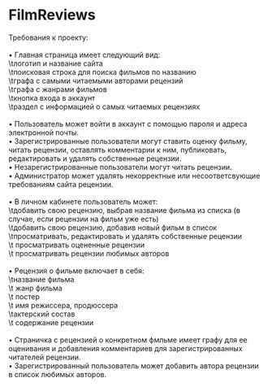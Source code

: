 # FilmReviews
Требования к проекту:<br>
<br>
• Главная страница имеет следующий вид:<br>
	  \tлоготип и название сайта<br>
	  \tпоисковая строка для поиска фильмов по названию<br>
	  \tграфа с самыми читаемыми авторами рецензий<br>
	  \tграфа с жанрами фильмов<br>
	  \tкнопка входа в аккаунт<br>
	  \tраздел с информацией о самых читаемых рецензиях<br>
<br>
• Пользователь может войти в аккаунт с помощью пароля и адреса электронной почты.<br>
• Зарегистрированные пользователи могут ставить оценку фильму,<br>
читать рецензии, оставлять комментарии к ним, публиковать, редактировать и удалять собственные рецензии.<br>
• Незарегистрированные пользователи могут читать рецензии.<br>
• Администратор может удалять некорректные или несоответсвующие требованиям сайта рецензии.<br>
<br>
• В личном кабинете пользователь может:<br>
	  \tдобавить свою рецензию, выбрав название фильма из списка (в случае, если рецензии на фильм уже есть)<br>
	  \tдобавить свою рецензию, добавив новый фильм в список<br>
    	\tпросматривать, редактировать и удалять собственные рецензии<br>
   	\t просматривать оцененные рецензии<br>
   	\t просматривать рецензии любимых авторов<br>
<br>
• Рецензия о фильме включает в себя:<br>
	  \tназвание фильма <br>
	 \t жанр фильма<br>
	 \t постер<br>
	 \t имя режиссера, продюссера<br>
	  \tактерский состав<br>
	 \t содержание рецензии<br>
<br>
• Страничка с рецензией о конкретном фмльме имеет графу для ее оценивания и добавления комментариев для зарегистрированных читателей рецензии.<br>
• Зарегистрированный пользователь может добавить автора рецензии в список любимых авторов.<br>
